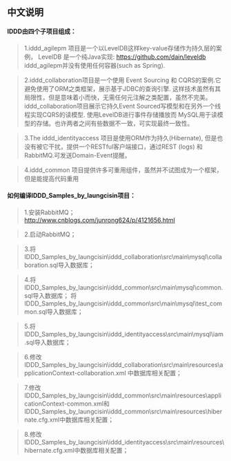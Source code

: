 中文说明
------------------
#### IDDD由四个子项目组成：

>1.iddd_agilepm 项目是一个以LevelDB这样key-value存储作为持久层的案例，
    LevelDB 是一个纯Java实现: https://github.com/dain/leveldb
    iddd_agilepm并没有使用任何容器(such as Spring).

>2.iddd_collaboration项目是一个使用 Event Sourcing 和
    CQRS的案例.它避免使用了ORM之类框架，展示基于JDBC的查询引擎.
    这样技术虽然有其局限性，但是意味着小而快，无需任何元注解之类配置，虽然不完美。
    iddd_collaboration项目展示它持久Event Sourced写模型和在另外一个线程实现CQRS的读模型.
    使用LevelDB进行事件存储播放而 MySQL用于读模型的存储。也许两者之间有些数据不一致，可实现最终一致性。

>3.The iddd_identityaccess 项目是使用ORM作为持久(Hibernate),
    但是也没有被它干扰，提供一个RESTful客户端接口，通过REST (logs)
    和 RabbitMQ.可发送Domain-Event提醒。

>4.iddd_common 项目提供许多可重用组件，虽然并不试图成为一个框架，但是能提高代码重用


#### 如何编译IDDD_Samples_by_laungcisin项目：
>1.安装RabbitMQ；
    http://www.cnblogs.com/junrong624/p/4121656.html

>2.启动RabbitMQ；

>3.将IDDD_Samples_by_laungcisin\iddd_collaboration\src\main\mysql\collaboration.sql导入数据库；

>4.将IDDD_Samples_by_laungcisin\iddd_common\src\main\mysql\common.sql导入数据库；
  将IDDD_Samples_by_laungcisin\iddd_common\src\main\mysql\test_common.sql导入数据库；

>5.将IDDD_Samples_by_laungcisin\iddd_identityaccess\src\main\mysql\iam.sql导入数据库；

>6.修改IDDD_Samples_by_laungcisin\iddd_collaboration\src\main\resources\applicationContext-collaboration.xml
中数据库相关配置；

>7.修改IDDD_Samples_by_laungcisin\iddd_common\src\main\resources\applicationContext-common.xml和
      IDDD_Samples_by_laungcisin\iddd_common\src\main\resources\hibernate.cfg.xml中数据库相关配置；

>8.修改IDDD_Samples_by_laungcisin\iddd_identityaccess\src\main\resources\hibernate.cfg.xml中数据库相关配置；

